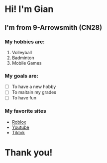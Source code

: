# Hi! I'm Gian
## I'm from 9-Arrowsmith (CN28)

### My hobbies are:
<ol>
  <li>Volleyball</li>
  <li>Badminton</li>
  <li>Mobile Games</li>
</ol>

### My goals are:
- [ ] To have a new hobby
- [ ] To maitain my grades
- [ ] To have fun

### My favorite sites
- [Roblox](https://roblox.com)
- [Youtube](https://youtube.com)
- [Tiktok](https://tiktok.com)

# Thank you!
